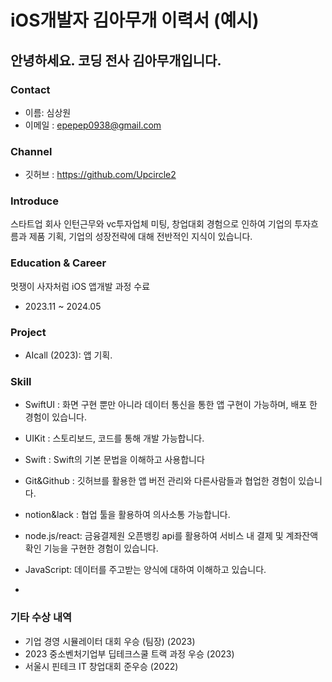 # iOS개발자 김아무개 이력서 (예시)

## 안녕하세요. 코딩 전사 김아무개입니다.

### Contact
- 이름: 심상원
- 이메일 : epepep0938@gmail.com

### Channel
- 깃허브 : https://github.com/Upcircle2

### Introduce

스타트업 회사 인턴근무와 vc투자업체 미팅, 창업대회 경험으로 인하여 기업의 투자흐름과 제품 기획, 기업의 성장전략에 대해 전반적인 지식이 있습니다.

### Education &  Career

멋쟁이 사자처럼  iOS 앱개발 과정 수료
- 2023.11 ~ 2024.05

### Project
- AIcall (2023): 앱 기획. 


###  Skill
- SwiftUI : 화면 구현 뿐만 아니라 데이터 통신을 통한 앱 구현이 가능하며, 배포 한 경험이 있습니다. 
- UIKit : 스토리보드, 코드를 통해 개발 가능합니다.
- Swift : Swift의 기본 문법을 이해하고 사용합니다
- Git&Github : 깃허브를 활용한 앱 버전 관리와 다른사람들과 협업한 경험이 있습니다.
- notion&lack : 협업 툴을 활용하여 의사소통 가능합니다.

- node.js/react: 금융결제원 오픈뱅킹 api를 활용하여 서비스 내 결제 및 계좌잔액확인 기능을 구현한 경험이 있습니다.
- JavaScript: 데이터를 주고받는 양식에 대하여 이해하고 있습니다.
- 

### 기타 수상 내역
- 기업 경영 시뮬레이터 대회 우승 (팀장) (2023)
- 2023 중소벤처기업부 딥테크스쿨 트랙 과정 우승 (2023)
- 서울시 핀테크 IT 창업대회 준우승 (2022)
